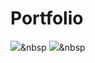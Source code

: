 # Portfolio
 <img src="https://img.shields.io/badge/텍스트-색상코드?style=flat-square&logo=Ruby&logoColor=white"/></a>&nbsp 
  <img src="https://img.shields.io/badge/텍스트-색상코드?style=flat-square&logo=RubyonRails&logoColor=white"/></a>&nbsp 

